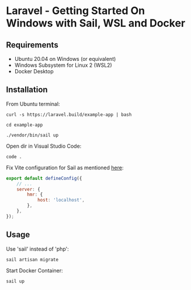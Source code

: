 # Laravel - Getting Started On Windows with Sail, WSL and Docker

## Requirements

- Ubuntu 20.04 on Windows (or equivalent)
- Windows Subsystem for Linux 2 (WSL2)
- Docker Desktop

## Installation

From Ubuntu terminal:

```
curl -s https://laravel.build/example-app | bash

cd example-app
 
./vendor/bin/sail up
```

Open dir in Visual Studio Code:

```
code .
```

Fix Vite configuration for Sail as mentioned [here](https://github.com/laravel/vite-plugin/pull/42):

```js
export default defineConfig({
    // ...
    server: {
        hmr: {
            host: 'localhost',
        },
    },
});
```

## Usage

Use 'sail' instead of 'php':

```
sail artisan migrate
```

Start Docker Container:

```
sail up
```